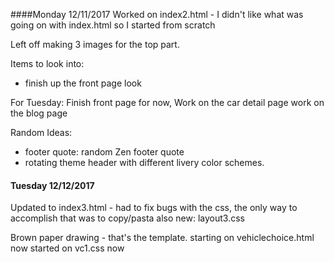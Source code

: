 ####Monday 12/11/2017
Worked on index2.html - I didn't like what was going on with index.html so I started from scratch

Left off making 3 images for the top part. 

Items to look into:
- finish up the front page look

For Tuesday: 
Finish front page for now,
Work on the car detail page
work on the blog page



Random Ideas:
- footer quote: random Zen footer quote
- rotating theme header with different livery color schemes.

#### Tuesday 12/12/2017
Updated to index3.html - had to fix bugs with the css, 
the only way to accomplish that was to copy/pasta
also new: layout3.css

Brown paper drawing - that's the template.
starting on vehiclechoice.html now
started on vc1.css now
